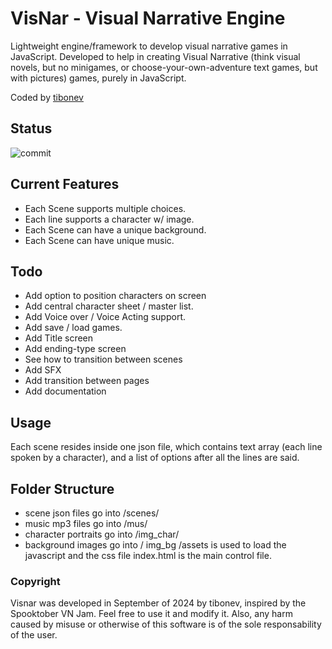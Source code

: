 # VisNar - Visual Narrative Engine
Lightweight engine/framework to develop visual narrative games in JavaScript.
Developed to help in creating Visual Narrative (think visual novels, but no minigames, or choose-your-own-adventure text games, but with pictures) games, purely in JavaScript.

Coded by [tibonev](http://classicgames.com.br)

## Status
![commit](https://img.shields.io/github/last-commit/jflores82/visnar)

## Current Features
- Each Scene supports multiple choices.
- Each line supports a character w/ image.
- Each Scene can have a unique background.
- Each Scene can have unique music. 

## Todo
- Add option to position characters on screen
- Add central character sheet / master list.
- Add Voice over / Voice Acting support.
- Add save / load games.
- Add Title screen
- Add ending-type screen
- See how to transition between scenes
- Add SFX
- Add transition between pages
- Add documentation

## Usage 
Each scene resides inside one json file, which contains text array (each line spoken by a character), and a list of options after all the lines are said. 

## Folder Structure
- scene json files go into /scenes/
- music mp3 files go into /mus/
- character portraits go into /img_char/
- background images go into / img_bg
/assets is used to load the javascript and the css file
index.html is the main control file. 

### Copyright
Visnar was developed in September of 2024 by tibonev, inspired by the Spooktober VN Jam.
Feel free to use it and modify it. 
Also, any harm caused by misuse or otherwise of this software is of the sole responsability of the user.
